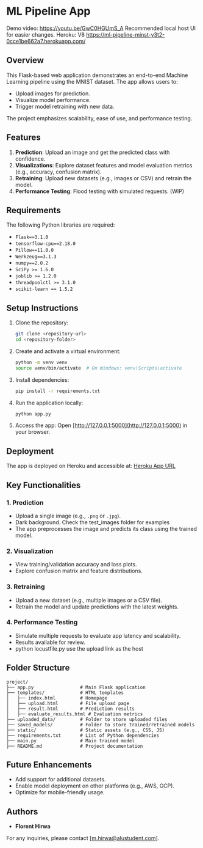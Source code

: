 # ML Pipeline App

Demo video: https://youtu.be/GwC0HGUmS_A
Recommended local host UI for easier changes.
Heroku: V8 https://ml-pipeline-minst-y3t2-0cce1be662a7.herokuapp.com/

## Overview
This Flask-based web application demonstrates an end-to-end Machine Learning pipeline using the MNIST dataset. The app allows users to:

- Upload images for prediction.
- Visualize model performance.
- Trigger model retraining with new data.

The project emphasizes scalability, ease of use, and performance testing.

## Features
1. **Prediction**: Upload an image and get the predicted class with confidence.
2. **Visualizations**: Explore dataset features and model evaluation metrics (e.g., accuracy, confusion matrix).
3. **Retraining**: Upload new datasets (e.g., images or CSV) and retrain the model.
4. **Performance Testing**: Flood testing with simulated requests. (WIP)

## Requirements
The following Python libraries are required:

- `Flask==3.1.0`
- `tensorflow-cpu==2.18.0`
- `Pillow==11.0.0`
- `Werkzeug==3.1.3`
- `numpy==2.0.2`
- `SciPy >= 1.6.0`
- `joblib >= 1.2.0`
- `threadpoolctl >= 3.1.0`
- `scikit-learn == 1.5.2`

## Setup Instructions

1. Clone the repository:
   ```bash
   git clone <repository-url>
   cd <repository-folder>
   ```

2. Create and activate a virtual environment:
   ```bash
   python -m venv venv
   source venv/bin/activate  # On Windows: venv\Scripts\activate
   ```

3. Install dependencies:
   ```bash
   pip install -r requirements.txt
   ```

4. Run the application locally:
   ```bash
   python app.py
   ```

5. Access the app:
   Open [http://127.0.0.1:5000](http://127.0.0.1:5000) in your browser.

## Deployment
The app is deployed on Heroku and accessible at:
[Heroku App URL](https://ml-pipeline-minst-y3t2.herokuapp.com)

## Key Functionalities

### 1. **Prediction**
- Upload a single image (e.g., `.png` or `.jpg`).
- Dark background. Check the test_images folder for examples
- The app preprocesses the image and predicts its class using the trained model.

### 2. **Visualization**
- View training/validation accuracy and loss plots.
- Explore confusion matrix and feature distributions.

### 3. **Retraining**
- Upload a new dataset (e.g., multiple images or a CSV file).
- Retrain the model and update predictions with the latest weights.

### 4. **Performance Testing**
- Simulate multiple requests to evaluate app latency and scalability.
- Results available for review.
- python locustfile.py use the upload link as the host

## Folder Structure
```
project/
├── app.py                 # Main Flask application
├── templates/             # HTML templates
│   ├── index.html         # Homepage
│   ├── upload.html        # File upload page
│   ├── result.html        # Prediction results
│   ├── evaluate_results.html # Evaluation metrics
├── uploaded_data/         # Folder to store uploaded files
├── saved_models/          # Folder to store trained/retrained models
├── static/                # Static assets (e.g., CSS, JS)
├── requirements.txt       # List of Python dependencies
├── main.py                # Main trained model 
├── README.md              # Project documentation
```

## Future Enhancements
- Add support for additional datasets.
- Enable model deployment on other platforms (e.g., AWS, GCP).
- Optimize for mobile-friendly usage.

## Authors
- **Florent Hirwa**

For any inquiries, please contact [m.hirwa@alustudent.com].
